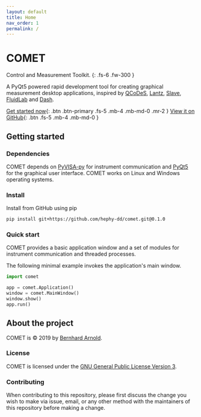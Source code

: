 ```yaml
---
layout: default
title: Home
nav_order: 1
permalink: /
---
```


# COMET

Control and Measurement Toolkit. 
{: .fs-6 .fw-300 }

A PyQt5 powered rapid development tool for creating graphical measurement desktop applications,
inspired by [QCoDeS](https://github.com/QCoDeS/Qcodes), [Lantz](https://github.com/LabPy/lantz),
[Slave](https://github.com/p3trus/slave), [FluidLab](https://github.com/fluiddyn/fluidlab) and
[Dash](https://github.com/plotly/dash).

[Get started now](#getting-started){: .btn .btn-primary .fs-5 .mb-4 .mb-md-0 .mr-2 } [View it on GitHub](https://github.com/hephy-dd/comet){: .btn .fs-5 .mb-4 .mb-md-0 }

## Getting started

### Dependencies

COMET depends on [PyVISA-py](https://pyvisa-py.readthedocs.io/en/latest/) for instrument 
communication and [PyQt5](https://www.riverbankcomputing.com/software/pyqt/intro) for the
graphical user interface. COMET works on Linux and Windows operating systems.

### Install

Install from GitHub using pip

```bash
pip install git+https://github.com/hephy-dd/comet.git@0.1.0
```

### Quick start

COMET provides a basic application window and a set of modules for instrument communication
and threaded processes.

The following minimal example invokes the application's main window.

```python
import comet

app = comet.Application()
window = comet.MainWindow()
window.show()
app.run()
```

## About the project

COMET is &copy; 2019 by [Bernhard Arnold](https://github.com/arnobaer/).

### License

COMET is licensed under the [GNU General Public License Version 3](https://github.com/hephy-dd/comet/tree/master/LICENSE).

### Contributing

When contributing to this repository, please first discuss the change you wish to make via issue,
email, or any other method with the maintainers of this repository before making a change.
